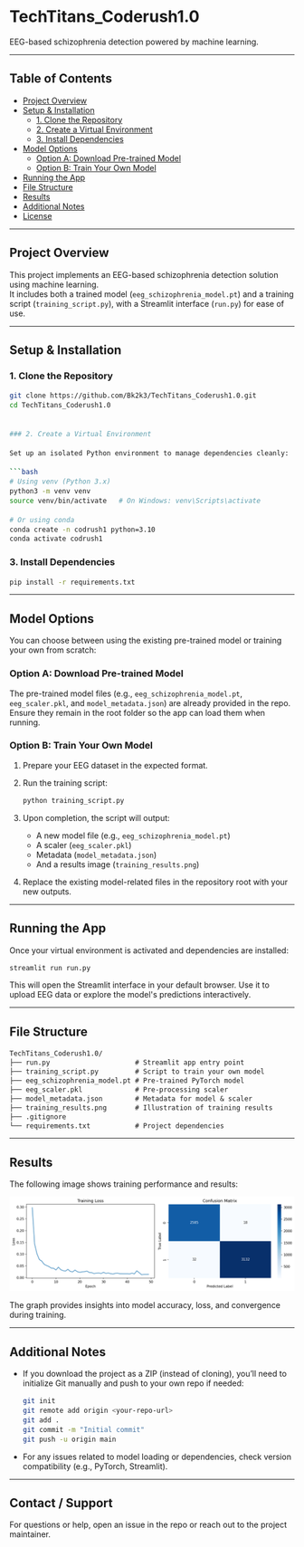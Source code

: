 
# TechTitans_Coderush1.0

EEG-based schizophrenia detection powered by machine learning.

---

##  Table of Contents

- [Project Overview](#project-overview)  
- [Setup & Installation](#setup--installation)  
  - [1. Clone the Repository](#1-clone-the-repository)  
  - [2. Create a Virtual Environment](#2-create-a-virtual-environment)  
  - [3. Install Dependencies](#3-install-dependencies)  
- [Model Options](#model-options)  
  - [Option A: Download Pre-trained Model](#option-a-download-pre-trained-model)  
  - [Option B: Train Your Own Model](#option-b-train-your-own-model)  
- [Running the App](#running-the-app)  
- [File Structure](#file-structure)  
- [Results](#results)  
- [Additional Notes](#additional-notes)  
- [License](#license)

---

## Project Overview

This project implements an EEG-based schizophrenia detection solution using machine learning.  
It includes both a trained model (`eeg_schizophrenia_model.pt`) and a training script (`training_script.py`), with a Streamlit interface (`run.py`) for ease of use.

---

## Setup & Installation

### 1. Clone the Repository

```bash
git clone https://github.com/Bk2k3/TechTitans_Coderush1.0.git
cd TechTitans_Coderush1.0


### 2. Create a Virtual Environment

Set up an isolated Python environment to manage dependencies cleanly:

```bash
# Using venv (Python 3.x)
python3 -m venv venv
source venv/bin/activate   # On Windows: venv\Scripts\activate

# Or using conda
conda create -n codrush1 python=3.10
conda activate codrush1
```

### 3. Install Dependencies

```bash
pip install -r requirements.txt
```

---

## Model Options

You can choose between using the existing pre-trained model or training your own from scratch:

### Option A: Download Pre-trained Model

The pre-trained model files (e.g., `eeg_schizophrenia_model.pt`, `eeg_scaler.pkl`, and `model_metadata.json`) are already provided in the repo.
Ensure they remain in the root folder so the app can load them when running.

### Option B: Train Your Own Model

1. Prepare your EEG dataset in the expected format.

2. Run the training script:

   ```bash
   python training_script.py
   ```

3. Upon completion, the script will output:

   * A new model file (e.g., `eeg_schizophrenia_model.pt`)
   * A scaler (`eeg_scaler.pkl`)
   * Metadata (`model_metadata.json`)
   * And a results image (`training_results.png`)

4. Replace the existing model-related files in the repository root with your new outputs.

---

## Running the App

Once your virtual environment is activated and dependencies are installed:

```bash
streamlit run run.py
```

This will open the Streamlit interface in your default browser.
Use it to upload EEG data or explore the model's predictions interactively.

---

## File Structure

```
TechTitans_Coderush1.0/
├── run.py                     # Streamlit app entry point
├── training_script.py         # Script to train your own model
├── eeg_schizophrenia_model.pt # Pre-trained PyTorch model
├── eeg_scaler.pkl             # Pre-processing scaler
├── model_metadata.json        # Metadata for model & scaler
├── training_results.png       # Illustration of training results
├── .gitignore
└── requirements.txt           # Project dependencies
```

---

## Results

The following image shows training performance and results:

![Training Results](training_results.png)

The graph provides insights into model accuracy, loss, and convergence during training.

---

## Additional Notes

* If you download the project as a ZIP (instead of cloning), you’ll need to initialize Git manually and push to your own repo if needed:

  ```bash
  git init
  git remote add origin <your-repo-url>
  git add .
  git commit -m "Initial commit"
  git push -u origin main
  ```

* For any issues related to model loading or dependencies, check version compatibility (e.g., PyTorch, Streamlit).

---


## Contact / Support

For questions or help, open an issue in the repo or reach out to the project maintainer.

